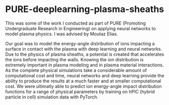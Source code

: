 # PURE-deeplearning-plasma-sheaths

This was some of the work I conducted as part of PURE (Promoting Undergraduate Research in Engineering) on applying neural networks to model plasma physics. I was advised by Moutaz Elias. 

Our goal was to model the energy-angle distribution of ions impacting a surface in contact with the plasma with deep learning and neural networks. Due to the physics of plasma sheaths, a potential is created that accelerates the ions before impacting the walls. Knowing the ion distribution is extremely important in plasma modeling and in plasma material interactions. As the complete physical simulations take a considerable amount of computational cost and time, neural networks and deep learning provide the ability to produce the results at a much faster and at smaller computational cost. We were ultimatly able to predict ion energy-angle impact distribution functions for a range of physical parameters by training on hPIC (hybrid particle in cell) simulation data with PyTorch.
